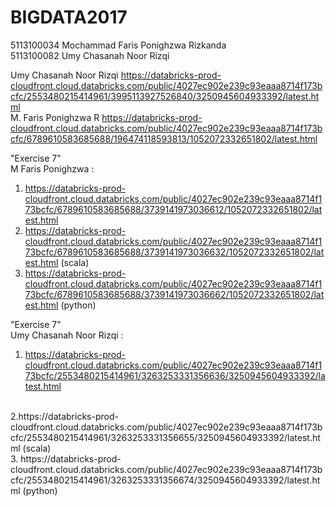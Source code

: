 # BIGDATA2017
5113100034 Mochammad Faris Ponighzwa Rizkanda <br>
5113100082 Umy Chasanah Noor Rizqi


Umy Chasanah Noor Rizqi https://databricks-prod-cloudfront.cloud.databricks.com/public/4027ec902e239c93eaaa8714f173bcfc/2553480215414961/3995113927526840/3250945604933392/latest.html <br>
M. Faris Ponighzwa R https://databricks-prod-cloudfront.cloud.databricks.com/public/4027ec902e239c93eaaa8714f173bcfc/6789610583685688/196474118593813/1052072332651802/latest.html <br>

"Exercise 7" <br>
M Faris Ponighzwa : <br>
1. https://databricks-prod-cloudfront.cloud.databricks.com/public/4027ec902e239c93eaaa8714f173bcfc/6789610583685688/3739141973036612/1052072332651802/latest.html <br>
2. https://databricks-prod-cloudfront.cloud.databricks.com/public/4027ec902e239c93eaaa8714f173bcfc/6789610583685688/3739141973036632/1052072332651802/latest.html (scala)<br>
3. https://databricks-prod-cloudfront.cloud.databricks.com/public/4027ec902e239c93eaaa8714f173bcfc/6789610583685688/3739141973036662/1052072332651802/latest.html (python)


"Exercise 7" <br>
Umy Chasanah Noor Rizqi : <br>
1. https://databricks-prod-cloudfront.cloud.databricks.com/public/4027ec902e239c93eaaa8714f173bcfc/2553480215414961/3263253331356636/3250945604933392/latest.html
<br>
2.https://databricks-prod-cloudfront.cloud.databricks.com/public/4027ec902e239c93eaaa8714f173bcfc/2553480215414961/3263253331356655/3250945604933392/latest.html (scala)<br>
3. https://databricks-prod-cloudfront.cloud.databricks.com/public/4027ec902e239c93eaaa8714f173bcfc/2553480215414961/3263253331356674/3250945604933392/latest.html (python)
